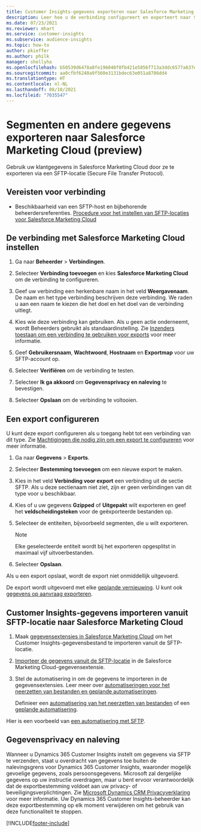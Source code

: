 ```yaml
---
title: Customer Insights-gegevens exporteren naar Salesforce Marketing Cloud
description: Leer hoe u de verbinding configureert en exporteert naar Salesforce Marketing Cloud.
ms.date: 07/23/2021
ms.reviewer: mhart
ms.service: customer-insights
ms.subservice: audience-insights
ms.topic: how-to
author: pkieffer
ms.author: philk
manager: shellyha
ms.openlocfilehash: b50539d6478a8fe196048f0fb421e5856f713a3ddc6577a637e593f90857ae8b
ms.sourcegitcommit: aa0cfbf6240a9f560e3131bdec63e051a8786dd4
ms.translationtype: HT
ms.contentlocale: nl-NL
ms.lasthandoff: 08/10/2021
ms.locfileid: "7035547"
---
```

# <a name="export-segments-and-other-data-to-salesforce-marketing-cloud-preview"></a>Segmenten en andere gegevens exporteren naar Salesforce Marketing Cloud (preview)

Gebruik uw klantgegevens in Salesforce Marketing Cloud door ze te exporteren via een SFTP-locatie (Secure File Transfer Protocol).

## <a name="prerequisites-for-connection"></a>Vereisten voor verbinding

- Beschikbaarheid van een SFTP-host en bijbehorende beheerdersreferenties. [Procedure voor het instellen van SFTP-locaties voor Salesforce Marketing Cloud](https://help.salesforce.com/articleView?id=sf.mc_es_configure_enhanced_ftp.htm&type=5) 

## <a name="set-up-the-connection-to-salesforce-marketing-cloud"></a>De verbinding met Salesforce Marketing Cloud instellen

1. Ga naar **Beheerder** > **Verbindingen**.

1. Selecteer **Verbinding toevoegen** en kies **Salesforce Marketing Cloud** om de verbinding te configureren.

1. Geef uw verbinding een herkenbare naam in het veld **Weergavenaam**. De naam en het type verbinding beschrijven deze verbinding. We raden u aan een naam te kiezen die het doel en het doel van de verbinding uitlegt.

1. Kies wie deze verbinding kan gebruiken. Als u geen actie onderneemt, wordt Beheerders gebruikt als standaardinstelling. Zie [Inzenders toestaan om een verbinding te gebruiken voor exports](connections.md#allow-contributors-to-use-a-connection-for-exports) voor meer informatie.

1. Geef **Gebruikersnaam**, **Wachtwoord**, **Hostnaam** en **Exportmap** voor uw SFTP-account op.

1. Selecteer **Verifiëren** om de verbinding te testen.

1. Selecteer **Ik ga akkoord** om **Gegevensprivacy en naleving** te bevestigen.

1. Selecteer **Opslaan** om de verbinding te voltooien.

## <a name="configure-an-export"></a>Een export configureren

U kunt deze export configureren als u toegang hebt tot een verbinding van dit type. Zie [Machtigingen die nodig zijn om een export te configureren](export-destinations.md#set-up-a-new-export) voor meer informatie.

1. Ga naar **Gegevens** > **Exports**.

1. Selecteer **Bestemming toevoegen** om een nieuwe export te maken.

1. Kies in het veld **Verbinding voor export** een verbinding uit de sectie SFTP. Als u deze sectienaam niet ziet, zijn er geen verbindingen van dit type voor u beschikbaar.

1. Kies of u uw gegevens **Gzipped** of **Uitgepakt** wilt exporteren en geef het **veldscheidingsteken** voor de geëxporteerde bestanden op.

1. Selecteer de entiteiten, bijvoorbeeld segmenten, die u wilt exporteren.

   > [!NOTE]
   > Elke geselecteerde entiteit wordt bij het exporteren opgesplitst in maximaal vijf uitvoerbestanden. 

1. Selecteer **Opslaan**.

Als u een export opslaat, wordt de export niet onmiddellijk uitgevoerd.

De export wordt uitgevoerd met elke [geplande vernieuwing](system.md#schedule-tab). U kunt ook [gegevens op aanvraag exporteren](export-destinations.md#run-exports-on-demand). 

## <a name="import-customer-insights-data-from-sftp-location-to-salesforce-marketing-cloud"></a>Customer Insights-gegevens importeren vanuit SFTP-locatie naar Salesforce Marketing Cloud

1. Maak [gegevensextensies in Salesforce Marketing Cloud](https://help.salesforce.com/articleView?id=sf.mc_es_create_data_extension.htm&type=5) om het Customer Insights-gegevensbestand te importeren vanuit de SFTP-locatie.

2. [Importeer de gegevens vanuit de SFTP-locatie](https://help.salesforce.com/articleView?id=sf.mc_es_import_data_extension_classic.htm&type=5) in de Salesforce Marketing Cloud-gegevensextensie. 

3. Stel de automatisering in om de gegevens te importeren in de gegevensextensies. Leer meer over [automatiseringen voor het neerzetten van bestanden en geplande automatiseringen](https://help.salesforce.com/articleView?id=sf.mc_as_triggered_automations.htm&type=5).

   Definieer een [automatisering van het neerzetten van bestanden](https://help.salesforce.com/articleView?id=sf.mc_as_define_a_triggered_automation.htm&type=5) of een [geplande automatisering](https://help.salesforce.com/articleView?id=sf.mc_as_define_a_scheduled_automation.htm&type=5). 

Hier is een voorbeeld van [een automatisering met SFTP](https://help.salesforce.com/articleView?id=sf.mc_as_ftp_and_triggered_automation_scenario.htm&type=5).

## <a name="data-privacy-and-compliance"></a>Gegevensprivacy en naleving

Wanneer u Dynamics 365 Customer Insights instelt om gegevens via SFTP te verzenden, staat u overdracht van gegevens toe buiten de nalevingsgrens voor Dynamics 365 Customer Insights, waaronder mogelijk gevoelige gegevens, zoals persoonsgegevens. Microsoft zal dergelijke gegevens op uw instructie overdragen, maar u bent ervoor verantwoordelijk dat de exportbestemming voldoet aan uw privacy- of beveiligingsverplichtingen. Zie [Microsoft Dynamics CRM Privacyverklaring](https://go.microsoft.com/fwlink/?linkid=396732) voor meer informatie.
Uw Dynamics 365 Customer Insights-beheerder kan deze exportbestemming op elk moment verwijderen om het gebruik van deze functionaliteit te stoppen.

[!INCLUDE[footer-include](../includes/footer-banner.md)]
